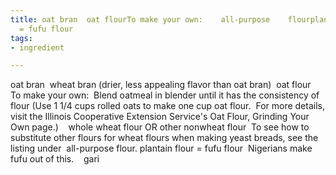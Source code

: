 ```yaml
---
title: oat bran  oat flourTo make your own:    all-purpose    flourplantain flour
  = fufu flour
tags:
- ingredient

---
```

oat bran  wheat bran (drier, less appealing flavor than oat bran)  oat flour  To make your own:  Blend oatmeal in blender until it has the consistency of flour (Use 1 1/4 cups rolled oats to make one cup oat flour.  For more details, visit the Illinois Cooperative Extension Service's Oat Flour, Grinding Your Own page.)    whole wheat flour OR other nonwheat flour  To see how to substitute other flours for wheat flours when making yeast breads, see the listing under  all-purpose flour. plantain flour = fufu flour  Nigerians make fufu out of this.    gari
